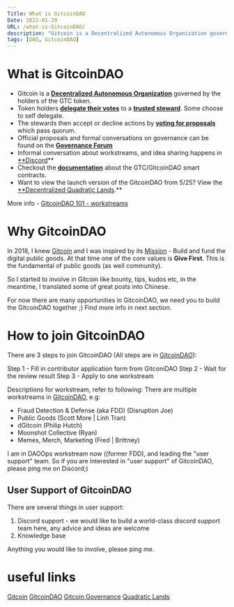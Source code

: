 ```yaml
---
Title: What is GitcoinDAO
Date: 2022-01-29
URL: /what-is-GitcoinDAO/
description: "Gitcoin is a Decentralized Autonomous Organization governed by the holders of the GTC token."
tags: [DAO, GitcoinDAO]
---
```


# What is GitcoinDAO
-   Gitcoin is a [**Decentralized Autonomous Organization**](https://gitcoin.co/quadraticlands/about) governed by the holders of the GTC token.
-   Token holders [**delegate their votes**](https://gitcoin.co/quadraticlands/about) to a [**trusted steward**](https://gov.gitcoin.co/t/introducing-stewards-governance/41/7). Some choose to self delegate.
-   The stewards then accept or decline actions by **[voting for proposals](https://snapshot.org/#/gitcoindao.eth)** which pass quorum.
-   Official proposals and formal conversations on governance can be found on the [**Governance Forum**](https://gov.gitcoin.co/)
-   Informal conversation about workstreams, and idea sharing happens in [**Discord](http://discord.gg/gitcoin)**
-   Checkout the [**documentation**](https://github.com/gitcoinco/governance-docs) about the GTC/GitcoinDAO smart contracts.
-   Want to view the launch version of the GitcoinDAO from 5/25? View the [**Decentralized Quadratic Lands](http://857tp1qb31bkh1ncp6f3vsbb0s.ingress.provider-0.prod.ams1.akash.pub/).**

More info - 
[GitcoinDAO 101 - workstreams](https://www.youtube.com/watch?v=I7zHXmtvc4k)

# Why GitcoinDAO
In 2018, I knew [Gitcoin](https://gitcoin.co/) and I was inspired by its [Mission](https://gitcoin.co/mission) - Build and fund the digital public goods. At that time one of the core values is **Give First**. This is the fundamental of public goods (as well community).

So I started to involve in Gitcoin like bounty, tips, kudos etc, in the meantime, I translated some of great posts into Chinese. 

For now there are many opportunities in GitcoinDAO, we need you to build the GitcoinDAO together ;) Find more info in next section.

# How to join GitcoinDAO
There are 3 steps to join GitcoinDAO (All steps are in [GitcoinDAO](http://gitcoindao.com/)):

Step 1 - Fill in contributor application form from GitconiDAO
Step 2 - Wait for the review result
Step 3 - Apply to one workstream

Descriptions for workstream, refer to following:
There are multiple workstreams in [GitcoinDAO](http://gitcoindao.com/), e.g:

- Fraud Detection & Defense (aka FDD) (Disruption Joe)
- Public Goods (Scott More | Linh Tran)
- dGitcoin (Philip Hutch)
- Moonshot Collective (Ryan)
- Memes, Merch, Marketing (Fred | Brittney)

I am in DAOOps workstream now ((former FDD), and leading the "user support" team. So if you are interested in "user support" of GitcoinDAO, please ping me on Discord;)

## User Support of GitcoinDAO
There are several things in user support:

1. Discord support - we would like to build a world-class discord support team here, any advice and ideas are welcome
2. Knowledge base 

Anything you would like to involve, please ping me.

# useful links

[Gitcoin](https://gitcoin.co/)
[GitcoinDAO](http://gitcoindao.com/)
[Gitcoin Governance](https://gov.gitcoin.co/)
[Quadratic Lands](https://quadraticlands.com/)

